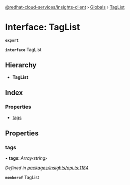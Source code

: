 [@redhat-cloud-services/insights-client](../README.md) › [Globals](../globals.md) › [TagList](taglist.md)

# Interface: TagList

**`export`** 

**`interface`** TagList

## Hierarchy

* **TagList**

## Index

### Properties

* [tags](taglist.md#tags)

## Properties

###  tags

• **tags**: *Array‹string›*

*Defined in [packages/insights/api.ts:1184](https://github.com/RedHatInsights/javascript-clients/blob/master/packages/insights/api.ts#L1184)*

**`memberof`** TagList
